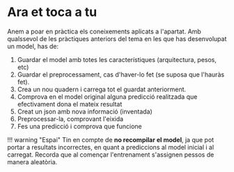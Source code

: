 # Ara et toca a tu

Anem a poar en pràctica els coneixements aplicats a l'apartat. Amb qualssevol de les pràctiques anteriors del tema en les que has desenvolupat un model, has de:

1. Guardar el model amb totes les característiques (arquitectura, pesos, etc)
2. Guardar el preprocessament, cas d'haver-lo fet (se suposa que l'hauràs fet).
3. Crea un nou quadern i carrega tot el guardat anteriorment.
4. Comprova en el model original alguna predicció realitzada que efectivament dona el mateix resultat
5. Creat un json amb nova informació (inventada)
6. Preprocessar-la, comprovant l'eixida
7. Fes una predicció i comprova que funcione

!!! warning "Espai"
    Tin en compte de **no recompilar el model**, ja que pot portar a resultats incorrectes, en quant a prediccions al model inicial i al carregat. Recorda que al començar l'entrenament s'assignen pessos de manera aleatòria.